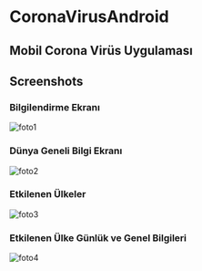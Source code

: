 # CoronaVirusAndroid

## Mobil Corona Virüs Uygulaması
## Screenshots

### Bilgilendirme Ekranı
![foto1](https://user-images.githubusercontent.com/46399299/80190228-a0035280-861c-11ea-8869-dc357b094fb5.jpg)

### Dünya Geneli Bilgi Ekranı
![foto2](https://user-images.githubusercontent.com/46399299/80190272-b14c5f00-861c-11ea-81bf-844732fcf2c0.jpg)

### Etkilenen Ülkeler
![foto3](https://user-images.githubusercontent.com/46399299/80190370-e2c52a80-861c-11ea-81d4-6f0403212183.jpg)

### Etkilenen Ülke Günlük ve Genel Bilgileri
![foto4](https://user-images.githubusercontent.com/46399299/80190431-f7a1be00-861c-11ea-9346-a448d73f52de.jpg)

